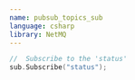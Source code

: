 ```yaml
---
name: pubsub_topics_sub
language: csharp
library: NetMQ
---
```


```c
//  Subscribe to the 'status'
sub.Subscribe("status");
```
